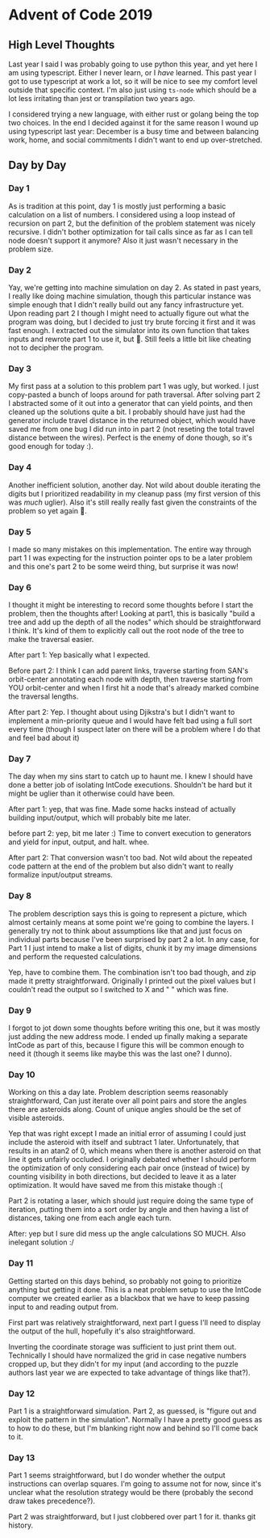 # Advent of Code 2019

## High Level Thoughts

Last year I said I was probably going to use python this year, and yet here I am using typescript. Either I never learn, or I _have_ learned. This past year I got to use typescript at work a lot, so it will be nice to see my comfort level outside that specific context. I'm also just using `ts-node` which should be a lot less irritating than jest or transpilation two years ago.

I considered trying a new language, with either rust or golang being the top two choices. In the end I decided against it for the same reason I wound up using typescript last year: December is a busy time and between balancing work, home, and social commitments I didn't want to end up over-stretched.

## Day by Day

### Day 1

As is tradition at this point, day 1 is mostly just performing a basic calculation on a list of numbers. I considered using a loop instead of recursion on part 2, but the definition of the problem statement was nicely recursive. I didn't bother optimization for tail calls since as far as I can tell node doesn't support it anymore? Also it just wasn't necessary in the problem size.

### Day 2

Yay, we're getting into machine simulation on day 2. As stated in past years, I really like doing machine simulation, though this particular instance was simple enough that I didn't really build out any fancy infrastructure yet. Upon reading part 2 I though I might need to actually figure out what the program was doing, but I decided to just try brute forcing it first and it was fast enough. I extracted out the simulator into its own function that takes inputs and rewrote part 1 to use it, but :shrug:. Still feels a little bit like cheating not to decipher the program.

### Day 3

My first pass at a solution to this problem part 1 was ugly, but worked. I just copy-pasted a bunch of loops around for path traversal. After solving part 2 I abstracted some of it out into a generator that can yield points, and then cleaned up the solutions quite a bit. I probably should have just had the generator include travel distance in the returned object, which would have saved me from one bug I did run into in part 2 (not reseting the total travel distance between the wires). Perfect is the enemy of done though, so it's good enough for today :).

### Day 4

Another inefficient solution, another day. Not wild about double iterating the digits but I prioritized readability in my cleanup pass (my first version of this was _much_ uglier). Also it's still really really fast given the constraints of the problem so yet again :shrug:.

### Day 5

I made so many mistakes on this implementation. The entire way through part 1 I was expecting for the instruction pointer ops to be a later problem and this one's part 2 to be some weird thing, but surprise it was now!

### Day 6

I thought it might be interesting to record some thoughts before I start the problem, then the thoughts after! Looking at part1, this is basically "build a tree and add up the depth of all the nodes" which should be straightforward I think. It's kind of them to explicitly call out the root node of the tree to make the traversal easier.

After part 1: Yep basically what I expected.

Before part 2: I think I can add parent links, traverse starting from SAN's orbit-center annotating each node with depth, then traverse starting from YOU orbit-center and when I first hit a node that's already marked combine the traversal lengths.

After part 2: Yep. I thought about using Djikstra's but I didn't want to implement a min-priority queue and I would have felt bad using a full sort every time (though I suspect later on there will be a problem where I do that and feel bad about it)

### Day 7

The day when my sins start to catch up to haunt me. I knew I should have done a better job of isolating IntCode executions. Shouldn't be hard but it might be uglier than it otherwise could have been.

After part 1: yep, that was fine. Made some hacks instead of actually building input/output, which will probably bite me later.

before part 2: yep, bit me later :) Time to convert execution to generators and yield for input, output, and halt. whee.

After part 2: That conversion wasn't too bad. Not wild about the repeated code pattern at the end of the problem but also didn't want to really formalize input/output streams.

### Day 8

The problem description says this is going to represent a picture, which almost certainly means at some point we're going to combine the layers. I generally try not to think about assumptions like that and just focus on individual parts because I've been surprised by part 2 a lot. In any case, for Part 1 I just intend to make a list of digits, chunk it by my image dimensions and perform the requested calculations.

Yep, have to combine them. The combination isn't too bad though, and zip made it pretty straightforward. Originally I printed out the pixel values but I couldn't read the output so I switched to X and " " which was fine.

### Day 9

I forgot to jot down some thoughts before writing this one, but it was mostly just adding the new address mode. I ended up finally making a separate IntCode as part of this, because I figure this will be common enough to need it (though it seems like maybe this was the last one? I dunno).

### Day 10

Working on this a day late. Problem description seems reasonably straightforward, Can just iterate over all point pairs and store the angles there are asteroids along. Count of unique angles should be the set of visible asteroids.

Yep that was right except I made an initial error of assuming I could just include the asteroid with itself and subtract 1 later. Unfortunately, that results in an atan2 of 0, which means when there is another asteroid on that line it gets unfairly occluded. I originally debated whether I should perform the optimization of only considering each pair once (instead of twice) by counting visibility in both directions, but decided to leave it as a later optimization. It would have saved me from this mistake though :(

Part 2 is rotating a laser, which should just require doing the same type of iteration, putting them into a sort order by angle and then having a list of distances, taking one from each angle each turn.

After: yep but I sure did mess up the angle calculations SO MUCH. Also inelegant solution :/

### Day 11

Getting started on this days behind, so probably not going to prioritize anything but getting it done. This is a neat problem setup to use the IntCode computer we created earlier as a blackbox that we have to keep passing input to and reading output from.

First part was relatively straightforward, next part I guess I'll need to display the output of the hull, hopefully it's also straightforward.

Inverting the coordinate storage was sufficient to just print them out. Technically I should have normalized the grid in case negative numbers cropped up, but they didn't for my input (and according to the puzzle authors last year we are expected to take advantage of things like that?).

### Day 12

Part 1 is a straightforward simulation. Part 2, as guessed, is "figure out and exploit the pattern in the simulation". Normally I have a pretty good guess as to how to do these, but I'm blanking right now and behind so I'll come back to it.

### Day 13

Part 1 seems straightforward, but I do wonder whether the output instructions can overlap squares. I'm going to assume not for now, since it's unclear what the resolution strategy would be there (probably the second draw takes precedence?).

Part 2 was straightforward, but I just clobbered over part 1 for it. thanks git history.
